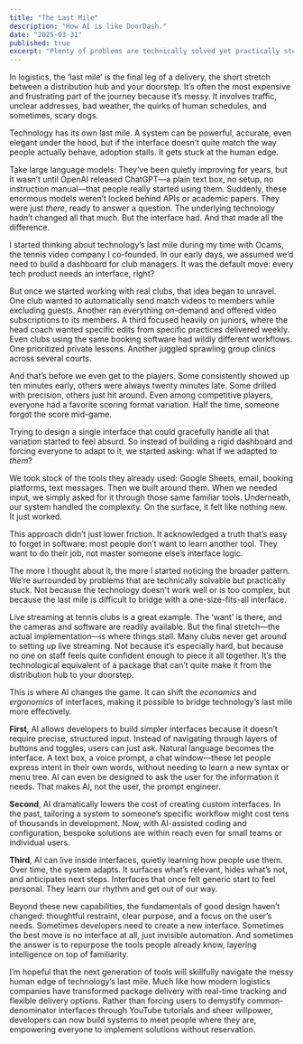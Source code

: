 ```yaml
---
title: "The Last Mile"
description: "How AI is like DoorDash."
date: "2025-03-31"
published: true
excerpt: "Plenty of problems are technically solved yet practically stuck, not because the machinery falters, but because no single interface can carry it across the messy terrain of human behavior."
---
```

In logistics, the ‘last mile’ is the final leg of a delivery, the short stretch between a distribution hub and your doorstep. It’s often the most expensive and frustrating part of the journey because it’s messy. It involves traffic, unclear addresses, bad weather, the quirks of human schedules, and sometimes, scary dogs.

Technology has its own last mile. A system can be powerful, accurate, even elegant under the hood, but if the interface doesn’t quite match the way people actually behave, adoption stalls. It gets stuck at the human edge.

Take large language models: They’ve been quietly improving for years, but it wasn’t until OpenAI released ChatGPT—a plain text box, no setup, no instruction manual—that people really started using them. Suddenly, these enormous models weren’t locked behind APIs or academic papers. They were just *there*, ready to answer a question. The underlying technology hadn’t changed all that much. But the interface had. And that made all the difference.

I started thinking about technology’s last mile during my time with Ocams, the tennis video company I co-founded. In our early days, we assumed we’d need to build a dashboard for club managers. It was the default move: every tech product needs an interface, right?

But once we started working with real clubs, that idea began to unravel. One club wanted to automatically send match videos to members while excluding guests. Another ran everything on-demand and offered video subscriptions to its members. A third focused heavily on juniors, where the head coach wanted specific edits from specific practices delivered weekly. Even clubs using the same booking software had wildly different workflows. One prioritized private lessons. Another juggled sprawling group clinics across several courts.

And that’s before we even get to the players. Some consistently showed up ten minutes early, others were always twenty minutes late. Some drilled with precision, others just hit around. Even among competitive players, everyone had a favorite scoring format variation. Half the time, someone forgot the score mid-game.

Trying to design a single interface that could gracefully handle all that variation started to feel absurd. So instead of building a rigid dashboard and forcing everyone to adapt to it, we started asking: what if we adapted to *them*?

We took stock of the tools they already used: Google Sheets, email, booking platforms, text messages. Then we built around them. When we needed input, we simply asked for it through those same familiar tools. Underneath, our system handled the complexity. On the surface, it felt like nothing new. It just worked.

This approach didn’t just lower friction. It acknowledged a truth that’s easy to forget in software: most people don’t want to learn another tool. They want to do their job, not master someone else’s interface logic.

The more I thought about it, the more I started noticing the broader pattern. We’re surrounded by problems that are technically solvable but practically stuck. Not because the technology doesn't work well or is too complex, but because the last mile is difficult to bridge with a one-size-fits-all interface.

Live streaming at tennis clubs is a great example. The ‘want’ is there, and the cameras and software are readily available. But the final stretch—the actual implementation—is where things stall. Many clubs never get around to setting up live streaming. Not because it’s especially hard, but because no one on staff feels quite confident enough to piece it all together. It’s the technological equivalent of a package that can’t quite make it from the distribution hub to your doorstep.

This is where AI changes the game. It can shift the *economics* and *ergonomics* of interfaces, making it possible to bridge technology’s last mile more effectively.

**First**, AI allows developers to build simpler interfaces because it doesn’t require precise, structured input. Instead of navigating through layers of buttons and toggles, users can just ask. Natural language becomes the interface. A text box, a voice prompt, a chat window—these let people express intent in their own words, without needing to learn a new syntax or menu tree. AI can even be designed to ask the user for the information it needs. That makes AI, not the user, the prompt engineer.

**Second**, AI dramatically lowers the cost of creating custom interfaces. In the past, tailoring a system to someone’s specific workflow might cost tens of thousands in development. Now, with AI-assisted coding and configuration, bespoke solutions are within reach even for small teams or individual users.

**Third**, AI can live inside interfaces, quietly learning how people use them. Over time, the system adapts. It surfaces what’s relevant, hides what’s not, and anticipates next steps. Interfaces that once felt generic start to feel personal. They learn our rhythm and get out of our way.

Beyond these new capabilities, the fundamentals of good design haven’t changed: thoughtful restraint, clear purpose, and a focus on the user’s needs. Sometimes developers need to create a new interface. Sometimes the best move is no interface at all, just invisible automation. And sometimes the answer is to repurpose the tools people already know, layering intelligence on top of familiarity.

I’m hopeful that the next generation of tools will skillfully navigate the messy human edge of technology’s last mile. Much like how modern logistics companies have transformed package delivery with real-time tracking and flexible delivery options. Rather than forcing users to demystify common-denominator interfaces through YouTube tutorials and sheer willpower, developers can now build systems to meet people where they are, empowering everyone to implement solutions without reservation.